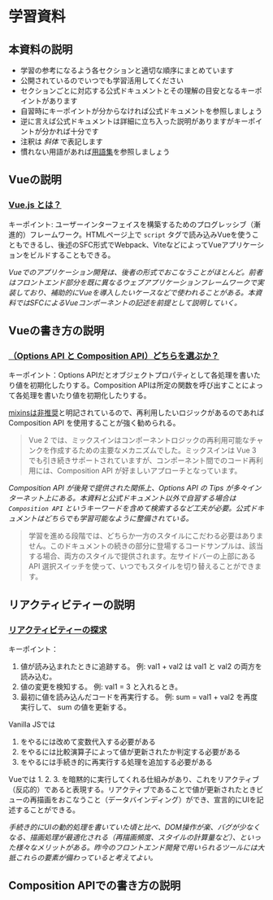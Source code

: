 # 学習資料

## 本資料の説明

- 学習の参考になるよう各セクションと適切な順序にまとめています
- 公開されているのでいつでも学習活用してください
- セクションごとに対応する公式ドキュメントとその理解の目安となるキーポイントがあります
- 自習時にキーポイントが分からなければ公式ドキュメントを参照しましょう
- 逆に言えば公式ドキュメントは詳細に立ち入った説明がありますがキーポイントが分かれば十分です
- 注釈は _斜体_ で表記します
- 慣れない用語があれば[用語集](https://github.com/tuqulore/vue-3-practices/blob/main/TERM.md)を参照しましょう

## Vueの説明

### [Vue.js とは？](https://ja.vuejs.org/guide/introduction.html#what-is-vue)

キーポイント: ユーザーインターフェイスを構築するためのプログレッシブ（漸進的）フレームワーク。HTMLページ上で `script` タグで読み込みVueを使うこともできるし、後述のSFC形式でWebpack、ViteなどによってVueアプリケーションをビルドすることもできる。

_Vueでのアプリケーション開発は、後者の形式でおこなうことがほとんど。前者はフロントエンド部分を既に異なるウェブアプリケーションフレームワークで実装しており、補助的にVueを導入したいケースなどで使われることがある。本資料ではSFCによるVueコンポーネントの記述を前提として説明していく。_

## Vueの書き方の説明

### [（Options API と Composition API）どちらを選ぶか？](https://ja.vuejs.org/guide/introduction.html#which-to-choose)

キーポイント：Options APIだとオブジェクトプロパティとして各処理を書いたり値を初期化したりする。Composition APIは所定の関数を呼び出すことによって各処理を書いたり値を初期化したりする。

[mixinsは非推奨](https://ja.vuejs.org/api/options-composition.html#mixins)と明記されているので、再利用したいロジックがあるのであれば Composition API を使用することが強く勧められる。

> Vue 2 では、ミックスインはコンポーネントロジックの再利用可能なチャンクを作成するための主要なメカニズムでした。ミックスインは Vue 3 でも引き続きサポートされていますが、コンポーネント間でのコード再利用には、Composition API が好ましいアプローチとなっています。

_Composition API が後発で提供された関係上、Options API の Tips が多々インターネット上にある。本資料と公式ドキュメント以外で自習する場合は `Composition API` というキーワードを含めて検索するなど工夫が必要。公式ドキュメントはどちらでも学習可能なように整備されている。_

> 学習を進める段階では、どちらか一方のスタイルにこだわる必要はありません。このドキュメントの続きの部分に登場するコードサンプルは、該当する場合、両方のスタイルで提供されます。左サイドバーの上部にある API 選択スイッチを使って、いつでもスタイルを切り替えることができます。

## リアクティビティーの説明

### [リアクティビティーの探求](https://ja.vuejs.org/guide/extras/reactivity-in-depth.html)

キーポイント：

1. 値が読み込まれたときに追跡する。 例: val1 + val2 は val1 と val2 の両方を読み込む。
2. 値の変更を検知する。 例: val1 = 3 と入れるとき。
3. 最初に値を読み込んだコードを再実行する。 例: sum = val1 + val2 を再度実行して、 sum の値を更新する。

Vanilla JSでは

1. をやるには改めて変数代入する必要がある
2. をやるには比較演算子によって値が更新されたか判定する必要がある
3. をやるには手続き的に再実行する処理を追加する必要がある

Vueでは 1\. 2\. 3\. を暗黙的に実行してくれる仕組みがあり、これをリアクティブ（反応的）であると表現する。リアクティブであることで値が更新されたときビューの再描画をおこなうこと（データバインディング）ができ、宣言的にUIを記述することができる。

_手続き的にUIの動的処理を書いていた頃と比べ、DOM操作が楽、バグが少なくなる、描画処理が最適化される（再描画頻度、スタイルの計算量など）、といった様々なメリットがある。昨今のフロントエンド開発で用いられるツールには大抵これらの要素が備わっていると考えてよい。_

## Composition APIでの書き方の説明

### [<script setup>](https://ja.vuejs.org/api/sfc-script-setup.html)

キーポイント：`setup` 属性を `<script>` ブロックに付与することで利用できる。ブロックの最上位で変数定義、関数宣言、インポートをおこなうとテンプレートで使用できる。

### [リアクティビティーの基礎](https://v3.ja.vuejs.org/guide/composition-api-introduction.html#ref-%E3%81%AB%E3%82%88%E3%82%8B%E3%83%AA%E3%82%A2%E3%82%AF%E3%83%86%E3%82%A3%E3%83%95%E3%82%99%E3%81%AA%E5%A4%89%E6%95%B0)

キーポイント： `ref` によってリアクティブな参照を作成できる。

_後述でリアクティブな参照のさまざまな作り方を学ぶが、まずは `ref` を使えば問題ないと思ってもらってよい。_

### [算出プロパティ](https://ja.vuejs.org/guide/essentials/computed.html)

キーポイント：リアクティブな参照をもとに読み取り専用の計算済みの値を `computed` 関数によって生成することができる。

演習：https://stackblitz.com/github/tuqulore/vue-3-practices/tree/main/practice-computed?file=src/App.vue&terminal=dev

_自分でリアクティブな参照に対して再計算する処理をおこなうと、処理の呼び出しごとに再計算される。 `computed` 関数を使うことで計算に必要な値が変化するごとに再計算される。パフォーマンスの観点では後者の方が効率がよい。_

### [ウォッチャー](https://ja.vuejs.org/guide/essentials/watchers.html)

キーポイント：リアクティブな参照に対して値に変化が生じたときに必要な処理を `watch` 関数によって書くことができる。

## テンプレート構文の説明

### [展開](https://ja.vuejs.org/guide/essentials/template-syntax.html#text-interpolation)

キーポイント：Mustache構文でテキスト展開できる。JavaScript式を使用することもできる

演習：https://stackblitz.com/github/tuqulore/vue-3-practices/tree/main/practice-mustache-setup?file=src/App.vue&terminal=dev

### [ディレクティブ](https://ja.vuejs.org/guide/essentials/template-syntax.html#directives)

キーポイント：ディレクティブはVueによって提供される特別な属性。 `v-` から始まる。特定のディレクティブ(v-bindとv-on)は省略記法がある。

### [クラスとスタイルのバインディング](https://ja.vuejs.org/guide/essentials/class-and-style.html)

キーポイント：`v-bind` によってオブジェクト構文や配列構文で動的にクラスとスタイルを付与することができる。

演習：[イベントハンドリングのセクション](#%E3%82%A4%E3%83%99%E3%83%B3%E3%83%88%E3%83%8F%E3%83%B3%E3%83%89%E3%83%AA%E3%83%B3%E3%82%B0)を参照

### [条件付きレンダリング](https://ja.vuejs.org/guide/essentials/conditional.html)

キーポイント： `v-if` あるいは `v-show` によって条件に応じてレンダリングする範囲を変更することができる。 `v-show` は見た目上非表示にするが `v-if` はDOM要素も取り除く。

演習：https://stackblitz.com/github/tuqulore/vue-3-practices/tree/main/practice-v-if?file=src/App.vue&terminal=dev

### [リストレンダリング](https://ja.vuejs.org/guide/essentials/list.html)

キーポイント：配列あるいはオブジェクトをもとに反復した要素の表示ができる。要素の再利用と並び替えができるように一意な `key` 属性を渡す必要がある。

演習：https://stackblitz.com/github/tuqulore/vue-3-practices/tree/main/practice-v-for?file=src/App.vue&terminal=dev

_オブジェクトのリストレンダリングは[Object.entries()](https://developer.mozilla.org/ja/docs/Web/JavaScript/Reference/Global_Objects/Object/entries)をイメージしてもらってよい。利用頻度としては配列のリストレンダリングをおこなうことがほとんど。_

### [イベントハンドリング](https://ja.vuejs.org/guide/essentials/event-handling.html)

キーポイント： `v-on` によってDOMイベントの購読、イベント発火時のJavaScriptの実行ができるようになる。

演習：https://stackblitz.com/github/tuqulore/vue-3-practices/tree/main/practice-reactive-class-binding-event-handling?file=src/App.vue&terminal=dev

### [フォーム入力バインディング](https://ja.vuejs.org/guide/essentials/forms.html)

キーポイント： `v-model` によってformのinput要素やtextarea要素、select要素の入力イベントに応じてデータを更新できるようになる。

演習：https://stackblitz.com/github/tuqulore/vue-3-practices/tree/main/practice-v-model?file=src/App.vue&terminal=dev

## 単一ファイルコンポーネントの説明 _(Optional)_

### [単一ファイルコンポーネント](https://ja.vuejs.org/guide/scaling-up/sfc.html)

キーポイント：HTML、CSS、JavaScriptを一つのファイルで書くことができる。

演習：https://stackblitz.com/github/tuqulore/vue-3-practices/tree/main/practice-style?file=src/App.vue&terminal=dev

### [SFC スタイルの機能](https://v3.ja.vuejs.org/api/sfc-style.html)

キーポイント： `scoped` 属性をもつとコンポーネント内に対してのみスタイルが適用されスタイルをカプセル化できる。

演習：https://stackblitz.com/github/tuqulore/vue-3-practices/tree/main/practice-scoped-css-component?file=src/App.vue&terminal=dev

## インスタンスの説明 _(Optional)_

### [Vue アプリケーションの作成](https://ja.vuejs.org/guide/essentials/application.html)

キーポイント：すべてのVueアプリケーションは `createApp` 関数でアプリケーションインスタンスを作成する。アプリケーションはルートコンポーネントを持っており、それをマウントすることでDOM上にVueで管理されたビューが表示されるようになる。

_ルートコンポーネントがあることを知っておくと、自分でVueアプリケーション開発のための環境構築をするときに戸惑わなくてすむ。_

## コンポーネントの説明

### [コンポーネントの基礎](https://ja.vuejs.org/guide/essentials/component-basics.html)

キーポイント：コンポーネントという粒度で再利用可能な見た目と機能を管理することができる。Vue アプリケーションはコンポーネントをネストされたツリー状によって構成される。

_コンポーネントとして管理することで、テンプレート、振る舞い、見た目、機能を[抽象化](https://developer.mozilla.org/ja/docs/Glossary/Abstraction)することができる。_

### [Props の受け渡し](https://ja.vuejs.org/guide/essentials/component-basics.html#passing-props)

キーポイント： `props` を使って子コンポーネントへデータを渡すことができる。

演習：[一方向のデータフローのセクション](#%E4%B8%80%E6%96%B9%E5%90%91%E3%81%AE%E3%83%87%E3%83%BC%E3%82%BF%E3%83%95%E3%83%AD%E3%83%BC)を参照

### [イベントの購読](https://ja.vuejs.org/guide/essentials/component-basics.html#listening-to-events)

キーポイント：子コンポーネントから発火されたイベントを購読することで子コンポーネントからデータを受け取ることができる。

### [イベントの発行と購読](https://ja.vuejs.org/guide/components/events.html#emitting-and-listening-to-events)

キーポイント：子コンポーネントから発火されたイベントを購読することで子コンポーネントからデータを受け取ることができる。

演習：https://stackblitz.com/github/tuqulore/vue-3-practices/tree/main/practice-emit-event-handling?file=src/App.vue&terminal=dev

### [コンポーネントの v-model](https://ja.vuejs.org/guide/components/v-model.html)

キーポイント： `props` とイベントの購読で入力の制御をするときは `v-model` を使うことで簡潔に書くことができる。

演習：[一方向のデータフローのセクション](#%E4%B8%80%E6%96%B9%E5%90%91%E3%81%AE%E3%83%87%E3%83%BC%E3%82%BF%E3%83%95%E3%83%AD%E3%83%BC)を参照

_DOM要素の `v-model` とVueコンポーネントの `v-model` で用いられるプロパティ名とイベント名が異なることに注意。また、実は[複数のv-modelをバインディング](https://ja.vuejs.org/guide/components/v-model.html#multiple-v-model-bindings)することもできる。コンポーネントを呼び出す際に記述量が少なくなるので活用したい。_

### [スロットによるコンテンツ配信](https://ja.vuejs.org/guide/essentials/component-basics.html#content-distribution-with-slots)

キーポイント： `slots` によってコンポーネントの子階層に直接テンプレートを渡すことができる

_[名前付きスロット](https://ja.vuejs.org/guide/components/slots.html#named-slots)を使うことで複雑なレイアウトを含んだコンポーネントにテンプレートを渡しやすくすることもできる。_

演習：https://stackblitz.com/github/tuqulore/vue-3-practices/tree/main/practice-slot?file=src/App.vue&terminal=dev

### [プロパティのバリデーション](https://ja.vuejs.org/guide/components/props.html#prop-validation)

キーポイント： `props` はどんな値を受け取るか制約を設けることができる。

_もしプロパティのバリデーションを設定しなければ、自身でバリデーション処理を書く必要がある。どんなプロパティを受け付けたいか表明することにもなるので積極的に設定したい。_

演習：[一方向のデータフローのセクション](#%E4%B8%80%E6%96%B9%E5%90%91%E3%81%AE%E3%83%87%E3%83%BC%E3%82%BF%E3%83%95%E3%83%AD%E3%83%BC)を参照

### [一方向のデータフロー](https://ja.vuejs.org/guide/components/props.html#one-way-data-flow)

キーポイント：`props` は親→子へデータが更新されることはあっても子→親へデータが更新されてはならない（することができない）。 `props` の値を変更したい場合は `props` の値を初期値としたリアクティブな参照を別に作成する。`props` の値を保持したい場合は `computed` などを使用する。

演習：https://stackblitz.com/github/tuqulore/vue-3-practices/tree/main/practice-reactive-props-component-v-model?file=src/App.vue&terminal=dev

## Composition API <script setup> での書き方の詳細 _(Optional)_

### [ライフサイクルフック](https://ja.vuejs.org/guide/essentials/lifecycle.html)

キーポイント：コンポーネントの各ライフサイクルによって必要な処理をライフサイクルフックによって書くことができる。

演習：https://stackblitz.com/github/tuqulore/vue-3-practices/tree/main/practice-mounted?file=src/App.vue&terminal=dev

### [defineProps と defineEmits](https://ja.vuejs.org/api/sfc-script-setup.html#defineprops-defineemits)

キーポイント： `setup` 関数に渡されていた `props` と `context.emit` に相当するプロパティの参照とイベントの発火は `defineProps` と `defineEmits` によって宣言しておこなうことができる。

## テンプレート参照 _(Optional)_

### [テンプレート参照](https://ja.vuejs.org/guide/essentials/template-refs.html)

キーポイント：特定のDOM要素や子コンポーネントインスタンスを直接操作するためのリアクティブな参照を作成することができる。

## Provide / inject _(Optional)_

### [Provide / inject](https://ja.vuejs.org/guide/components/provide-inject.html)

キーポイント： `props` は直下の子コンポーネントに対してしかデータを渡すことができないが、 `provide` と `inject` を使うと `provider` を持つコンポーネントの子孫コンポーネントは `inject` でデータを受け取ることができる。

_本資料では取り扱わないがコンポーネントの参照関係に制約されずデータを取得、更新する（状態管理）ライブラリもある。[Pinia](https://pinia.vuejs.org/)など参照されたい。_

## スケールアップ

### [ルーティング](https://router.vuejs.org/guide/)

キーポイント：vue-routerを使うことで画面遷移処理を書くことができる。

演習：https://stackblitz.com/github/tuqulore/vue-3-practices/tree/main/practice-vue-router?file=src/App.vue&terminal=dev

### [セキュリティ](https://ja.vuejs.org/guide/best-practices/security.html)

キーポイント：テンプレートは適切にエスケープ処理されたりしている。セキュリティ上注意すべき点が書かれている

### データ取得

キーポイント：[Fetch API](https://developer.mozilla.org/ja/docs/Web/API/Fetch_API)などを使用してリアクティブな値に格納する。

演習：https://stackblitz.com/github/tuqulore/vue-3-practices/tree/main/practice-fetch?file=src/App.vue&terminal=dev

### パフォーマンスチューニング

キーポイント：[throttle-debounce](https://www.npmjs.com/package/throttle-debounce)などのライブラリを使用して入力イベントなど高頻度のイベント発火を間引くことで再描画の頻度をへらし、描画負荷を軽減することができる。

演習：https://stackblitz.com/github/tuqulore/vue-3-practices/tree/main/practice-debounce?file=src/App.vue&terminal=dev

## Nuxtの説明

### [What is Nuxt?](https://nuxt.com/docs/getting-started/introduction#what-is-nuxt)

キーポイント：モダンなアプリケーションを作成するためのウェブアプリケーションフレームワークで、Vue.js以外にも様々なライブラリが導入されている。提供されているディレクトリ構成にしたがって処理を追加することで、都度コンフィグを書くことなく開発することができる。

### [App file](https://nuxt.com/docs/guide/directory-structure/app)

キーポイント：Vueインスタンスにおけるルートコンポーネントにあたるコンポーネントを書くことができる。

### [Pages Directory](https://nuxt.com/docs/guide/directory-structure/pages)

キーポイント：[Next.js](https://nextjs.org/docs/routing/introduction)のようなfile-system based routingができる。vue-routerが使われる。

### [Components Directory](https://nuxt.com/docs/guide/directory-structure/components)

キーポイント：Vueコンポーネントを配置することができる。自動的にimportされるので自分でimport文を書く必要がない。

### [Assets Directory](https://nuxt.com/docs/guide/directory-structure/assets)

キーポイント：画像、スタイルシート、フォントなどを配置し読み込むことができる。バンドラー(Webpack、Vite)によって処理される。

### [Public Directory](https://nuxt.com/docs/guide/directory-structure/public)

キーポイント：サーバからファイル名等を保持して配信したいファイルを配置することができる。favicon.ico、robots.txtなど。

### [Server Directory](https://nuxt.com/docs/guide/directory-structure/server)

キーポイント：バックエンドの処理を書くことができる。APIエンドポイントを作成することができる。

### [Composables Directory](https://nuxt.com/docs/guide/directory-structure/composables)

キーポイント：Composition APIによって分離したロジックを配置することができる。自動的にimportされるので自分でimport文を書く必要がない。

### [Data Fetching](https://nuxt.com/docs/getting-started/data-fetching)

キーポイント：データフェッチのための関数が提供されている。

### [State](https://v3.nuxtjs.org/docs/usage/state)

キーポイント： コンポーネントや画面遷移をまたいだ状態の管理をおこなえる関数が提供されている。

## その他

### [スタイルガイド](https://ja.vuejs.org/style-guide/)
